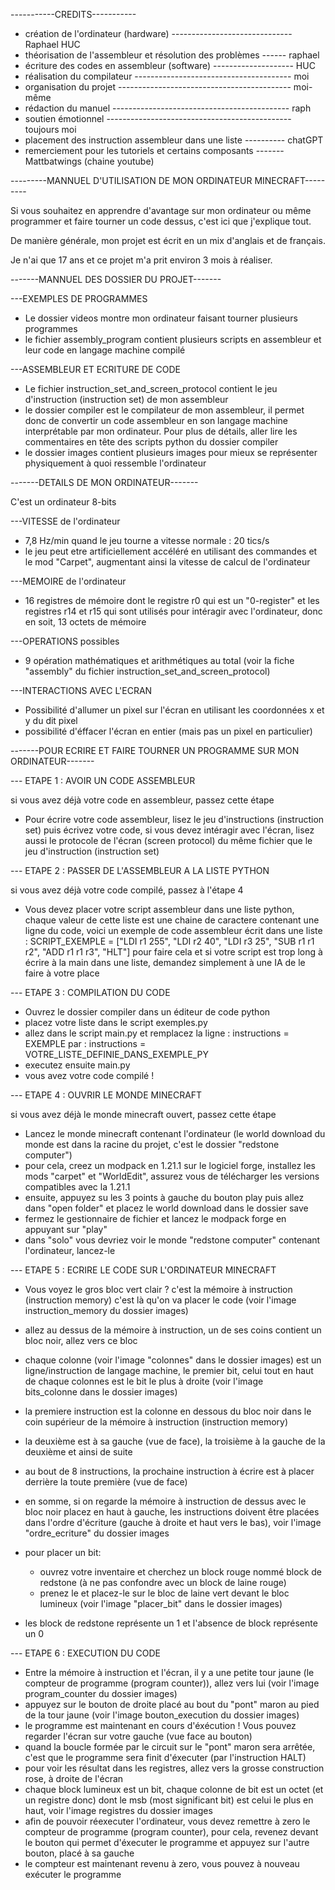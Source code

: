﻿


-----------CREDITS-----------

- création de l'ordinateur (hardware) ------------------------------ Raphael HUC
- théorisation de l'assembleur et résolution des problèmes ------ raphael
- écriture des codes en assembleur (software) -------------------- HUC
- réalisation du compilateur --------------------------------------- moi
- organisation du projet ------------------------------------------- moi-même
- rédaction du manuel -------------------------------------------- raph
- soutien émotionnel ---------------------------------------------- toujours moi
- placement des instruction assembleur dans une liste ---------- chatGPT
- remerciement pour les tutoriels et certains composants ------- Mattbatwings (chaine youtube)




---------MANNUEL D'UTILISATION DE MON ORDINATEUR MINECRAFT---------

Si vous souhaitez en apprendre d'avantage sur mon ordinateur ou même programmer et faire tourner un code
dessus, c'est ici que j'explique tout.

De manière générale, mon projet est écrit en un mix d'anglais et de français.

Je n'ai que 17 ans et ce projet m'a prit environ 3 mois à réaliser.


-------MANNUEL DES DOSSIER DU PROJET-------


---EXEMPLES DE PROGRAMMES

- Le dossier videos montre mon ordinateur faisant tourner plusieurs programmes
- le fichier assembly_program contient plusieurs scripts en assembleur et leur code en langage machine
compilé

---ASSEMBLEUR ET ECRITURE DE CODE

- Le fichier instruction_set_and_screen_protocol contient le jeu d'instruction (instruction set) de mon
assembleur
- le dossier compiler est le compilateur de mon assembleur, il permet donc de convertir un code assembleur en
son langage machine
interprétable par mon ordinateur. Pour plus de détails, aller lire les commentaires en tête des scripts
python du dossier compiler
- le dossier images contient plusieurs images pour mieux se représenter physiquement à quoi ressemble
l'ordinateur




-------DETAILS DE MON ORDINATEUR-------


C'est un ordinateur 8-bits

---VITESSE de l'ordinateur

- 7,8 Hz/min quand le jeu tourne a vitesse normale : 20 tics/s
- le jeu peut etre artificiellement accéléré en utilisant des commandes et le mod "Carpet",
augmentant ainsi la vitesse de calcul de l'ordinateur

---MEMOIRE de l'ordinateur

- 16 registres de mémoire dont le registre r0 qui est un "0-register" et les registres r14 et r15 qui sont
utilisés pour intéragir avec l'ordinateur, donc en soit, 13 octets de mémoire

---OPERATIONS possibles

- 9 opération mathématiques et arithmétiques au total (voir la fiche "assembly" du fichier
instruction_set_and_screen_protocol)

---INTERACTIONS AVEC L'ECRAN

- Possibilité d'allumer un pixel sur l'écran en utilisant les coordonnées x et y du dit pixel
- possibilité d'éffacer l'écran en entier (mais pas un pixel en particulier)



-------POUR ECRIRE ET FAIRE TOURNER UN PROGRAMME SUR MON ORDINATEUR-------


--- ETAPE 1 : AVOIR UN CODE ASSEMBLEUR

si vous avez déjà votre code en assembleur, passez cette étape

- Pour écrire votre code assembleur, lisez le jeu d'instructions (instruction set) puis écrivez votre code,
si vous devez intéragir avec l'écran, lisez aussi le protocole de l'écran (screen protocol) du même fichier
que le jeu d'instruction (instruction set)

--- ETAPE 2 : PASSER DE L'ASSEMBLEUR A LA LISTE PYTHON

si vous avez déjà votre code compilé, passez à l'étape 4

- Vous devez placer votre script assembleur dans une liste python, chaque valeur de cette liste est une
chaine de caractere contenant une ligne du code, voici un exemple de code assembleur écrit dans une liste :
SCRIPT_EXEMPLE = ["LDI r1 255",
			"LDI r2 40",
			"LDI r3 25",
			"SUB r1 r1 r2",
			"ADD r1 r1 r3",
			"HLT"]
pour faire cela et si votre script est trop long à écrire à la main dans une liste, demandez simplement à une
IA de le faire à votre place

--- ETAPE 3 : COMPILATION DU CODE

- Ouvrez le dossier compiler dans un éditeur de code python
- placez votre liste dans le script exemples.py
- allez dans le script main.py et remplacez la ligne :
	instructions = EXEMPLE
par :
	instructions = VOTRE_LISTE_DEFINIE_DANS_EXEMPLE_PY
- executez ensuite main.py
- vous avez votre code compilé !

--- ETAPE 4 : OUVRIR LE MONDE MINECRAFT

si vous avez déjà le monde minecraft ouvert, passez cette étape

- Lancez le monde minecraft contenant l'ordinateur (le world download du monde est dans la racine du projet,
c'est le dossier "redstone computer")
- pour cela, creez un modpack en 1.21.1 sur le logiciel forge, installez les mods "carpet" et "WorldEdit",
assurez vous de télécharger les versions compatibles avec la 1.21.1
- ensuite, appuyez su les 3 points à gauche du bouton play puis allez dans "open folder" et placez le world 
download dans le dossier save
- fermez le gestionnaire de fichier et lancez le modpack forge en appuyant sur "play"
- dans "solo" vous devriez voir le monde "redstone computer" contenant l'ordinateur, lancez-le

--- ETAPE 5 : ECRIRE LE CODE SUR L'ORDINATEUR MINECRAFT

- Vous voyez le gros bloc vert clair ? c'est la mémoire à instruction (instruction memory) c'est là qu'on va
placer le code (voir l'image instruction_memory du dossier images)
- allez au dessus de la mémoire à instruction, un de ses coins contient un bloc noir, allez vers ce bloc
- chaque colonne (voir l'image "colonnes" dans le dossier images) est un ligne/instruction de langage
machine, le premier bit, celui tout en haut de chaque colonnes est le bit le plus à droite (voir l'image  
bits_colonne dans le dossier images)
- la premiere instruction est la colonne en dessous du bloc noir dans le coin supérieur de la mémoire à
instruction (instruction memory)
- la deuxième est à sa gauche (vue de face), la troisième à la gauche de la deuxième et ainsi de suite
- au bout de 8 instructions, la prochaine instruction à écrire est à placer derrière la toute première (vue
de face)
- en somme, si on regarde la mémoire à instruction de dessus avec le bloc noir placez en haut à gauche, les
instructions doivent être placées dans l'ordre d'écriture (gauche à droite et haut vers le bas), voir l'image
"ordre_ecriture" du dossier images

- pour placer un bit:
	- ouvrez votre inventaire et cherchez un block rouge nommé block de redstone (à ne pas confondre avec un
	block de laine rouge)
	- prenez le et placez-le sur le bloc de laine vert devant le bloc lumineux (voir l'image "placer_bit"
	dans le dossier images)
- les block de redstone représente un 1 et l'absence de block représente un 0

--- ETAPE 6 : EXECUTION DU CODE

- Entre la mémoire à instruction et l'écran, il y a une petite tour jaune (le compteur de programme (program
counter)), allez vers lui (voir l'image program_counter du dossier images)
- appuyez sur le bouton de droite placé au bout du "pont" maron au pied de la tour jaune (voir l'image
bouton_execution du dossier images)
- le programme est maintenant en cours d'éxécution ! Vous pouvez regarder l'écran sur votre gauche (vue face
au bouton)
- quand la boucle formée par le circuit sur le "pont" maron sera arrêtée, c'est que le programme sera finit
d'éxecuter (par l'instruction HALT)
- pour voir les résultat dans les registres, allez vers la grosse construction rose, à droite de l'écran
- chaque block lumineux est un bit, chaque colonne de bit est un octet (et un registre donc) dont le msb
(most significant bit) est celui le plus en haut, voir l'image registres du dossier images
- afin de pouvoir réexecuter l'ordinateur, vous devez remettre à zero le compteur de programme (program
counter), pour cela, revenez devant le bouton qui permet d'éxecuter le programme et appuyez sur l'autre
bouton, placé à sa gauche
- le compteur est maintenant revenu à zero, vous pouvez à nouveau exécuter le programme

